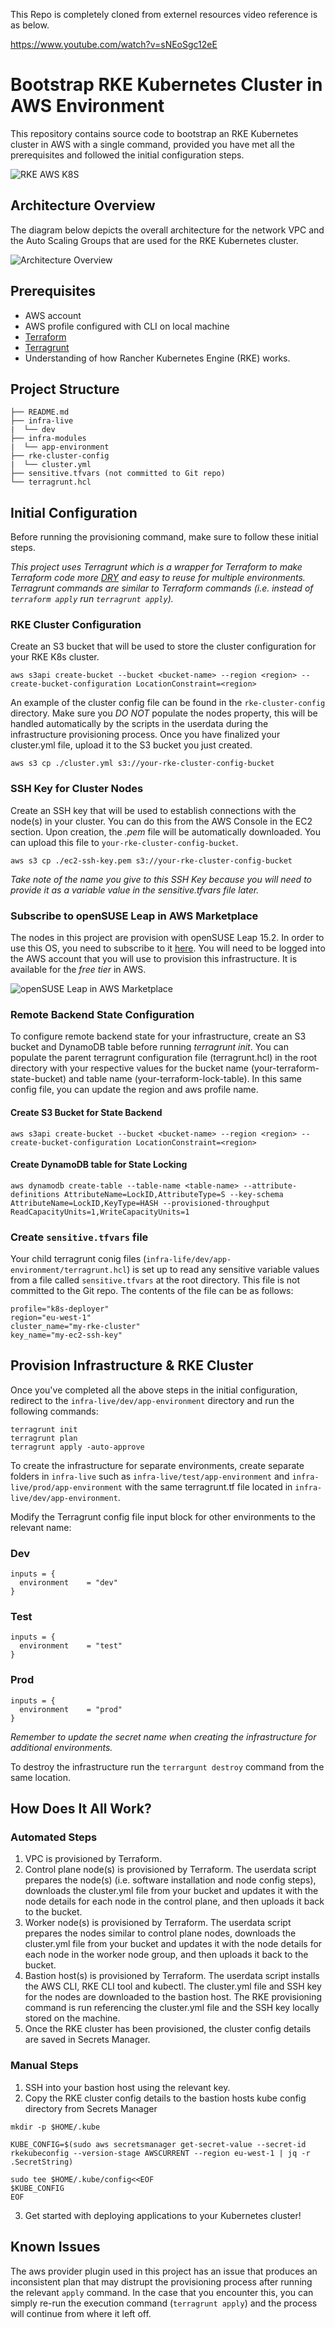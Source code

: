 This Repo is completely cloned from externel resources
video reference is as below.

https://www.youtube.com/watch?v=sNEoSgc12eE


# Bootstrap RKE Kubernetes Cluster in AWS Environment
This repository contains source code to bootstrap an RKE Kubernetes cluster in AWS with a single command, provided you have met all the prerequisites and followed the initial configuration steps. 

![RKE AWS K8S](./rke-aws-k8s.png)

## Architecture Overview
The diagram below depicts the overall architecture for the network VPC and the Auto Scaling Groups that are used for the RKE Kubernetes cluster.

![Architecture Overview](./bootstrap-rke-cluster.png)

## Prerequisites
* AWS account
* AWS profile configured with CLI on local machine
* [Terraform](https://www.terraform.io/downloads.html)
* [Terragrunt](https://terragrunt.gruntwork.io/docs/getting-started/install/)
* Understanding of how Rancher Kubernetes Engine (RKE) works.

## Project Structure
```
├── README.md
├── infra-live
|  └── dev
├── infra-modules
|  └── app-environment
├── rke-cluster-config
|  └── cluster.yml
├── sensitive.tfvars (not committed to Git repo)
└── terragrunt.hcl
```

## Initial Configuration
Before running the provisioning command, make sure to follow these initial steps.

*This project uses Terragrunt which is a wrapper for Terraform to make Terraform code more [DRY](https://terragrunt.gruntwork.io/docs/features/keep-your-terraform-code-dry/) and easy to reuse for multiple environments. Terragrunt commands are similar to Terraform commands (i.e. instead of `terraform apply` run `terragrunt apply`).*

### RKE Cluster Configuration
Create an S3 bucket that will be used to store the cluster configuration for your RKE K8s cluster. 

```aws s3api create-bucket --bucket <bucket-name> --region <region> --create-bucket-configuration LocationConstraint=<region>```

An example of the cluster config file can be found in the `rke-cluster-config` directory. Make sure you *DO NOT* populate the nodes property, this will be handled automatically by the scripts in the userdata during the infrastructure provisioning process. Once you have finalized your cluster.yml file, upload it to the S3 bucket you just created.

```
aws s3 cp ./cluster.yml s3://your-rke-cluster-config-bucket
```

### SSH Key for Cluster Nodes
Create an SSH key that will be used to establish connections with the node(s) in your cluster. You can do this from the AWS Console in the EC2 section. Upon creation, the *.pem* file will be automatically downloaded. You can upload this file to `your-rke-cluster-config-bucket`.

```
aws s3 cp ./ec2-ssh-key.pem s3://your-rke-cluster-config-bucket
```

*Take note of the name you give to this SSH Key because you will need to provide it as a variable value in the sensitive.tfvars file later.*

### Subscribe to openSUSE Leap in AWS Marketplace
The nodes in this project are provision with openSUSE Leap 15.2. In order to use this OS, you need to subscribe to it [here](https://aws.amazon.com/marketplace/pp/prodview-wn2xje27ui45o). You will need to be logged into the AWS account that you will use to provision this infrastructure. It is available for the *free tier* in AWS.

![openSUSE Leap in AWS Marketplace](./openSUSE-Leap-AWS.png)

### Remote Backend State Configuration
To configure remote backend state for your infrastructure, create an S3 bucket and DynamoDB table before running *terragrunt init*. You can populate the parent terragrunt configuration file (terragrunt.hcl) in the root directory with your respective values for the bucket name (your-terraform-state-bucket) and table name (your-terraform-lock-table). In this same config file, you can update the region and aws profile name.

#### Create S3 Bucket for State Backend
```aws s3api create-bucket --bucket <bucket-name> --region <region> --create-bucket-configuration LocationConstraint=<region>```

#### Create DynamoDB table for State Locking
```aws dynamodb create-table --table-name <table-name> --attribute-definitions AttributeName=LockID,AttributeType=S --key-schema AttributeName=LockID,KeyType=HASH --provisioned-throughput ReadCapacityUnits=1,WriteCapacityUnits=1```

### Create `sensitive.tfvars` file
Your child terragrunt conig files (`infra-life/dev/app-environment/terragrunt.hcl`) is set up to read any sensitive variable values from a file called `sensitive.tfvars` at the root directory. This file is not committed to the Git repo. The contents of the file can be as follows:
```
profile="k8s-deployer"
region="eu-west-1"
cluster_name="my-rke-cluster"
key_name="my-ec2-ssh-key" 
```

## Provision Infrastructure & RKE Cluster
Once you've completed all the above steps in the initial configuration, redirect to the `infra-live/dev/app-environment` directory and run the following commands:

```
terragrunt init
terragrunt plan
terragrunt apply -auto-approve
```

To create the infrastructure for separate environments, create separate folders in `infra-live` such as `infra-live/test/app-environment` and `infra-live/prod/app-environment` with the same terragrunt.tf file located in `infra-live/dev/app-environment`.

Modify the Terragrunt config file input block for other environments to the relevant name:
### Dev
```
inputs = {
  environment    = "dev"
}
```
### Test
```
inputs = {
  environment    = "test"
}
```
### Prod
```
inputs = {
  environment    = "prod"
}
```

*Remember to update the secret name when creating the infrastructure for additional environments.*

To destroy the infrastructure run the `terrargunt destroy` command from the same location. 

## How Does It All Work?
### Automated Steps
1. VPC is provisioned by Terraform.
2. Control plane node(s) is provisioned by Terraform. The userdata script prepares the node(s) (i.e. software installation and node config steps), downloads the cluster.yml file from your bucket and updates it with the node details for each node in the control plane, and then uploads it back to the bucket.
3. Worker node(s) is provisioned by Terraform. The userdata script prepares the nodes similar to control plane nodes, downloads the cluster.yml file from your bucket and updates it with the node details for each node in the worker node group, and then uploads it back to the bucket.
4. Bastion host(s) is provisioned by Terraform. The userdata script installs the AWS CLI, RKE CLI tool and kubectl. The cluster.yml file and SSH key for the nodes are downloaded to the bastion host. The RKE provisioning command is run referencing the cluster.yml file and the SSH key locally stored on the machine. 
5. Once the RKE cluster has been provisioned, the cluster config details are saved in Secrets Manager.  
### Manual Steps
1. SSH into your bastion host using the relevant key. 
2. Copy the RKE cluster config details to the bastion hosts kube config directory from Secrets Manager
```
mkdir -p $HOME/.kube

KUBE_CONFIG=$(sudo aws secretsmanager get-secret-value --secret-id rkekubeconfig --version-stage AWSCURRENT --region eu-west-1 | jq -r .SecretString)

sudo tee $HOME/.kube/config<<EOF
$KUBE_CONFIG
EOF
```
3. Get started with deploying applications to your Kubernetes cluster!

## Known Issues
The aws provider plugin used in this project has an issue that produces an inconsistent plan that may distrupt the provisioning process after running the relevant `apply` command. In the case that you encounter this, you can simply re-run the execution command (`terragrunt apply`) and the process will continue from where it left off.

